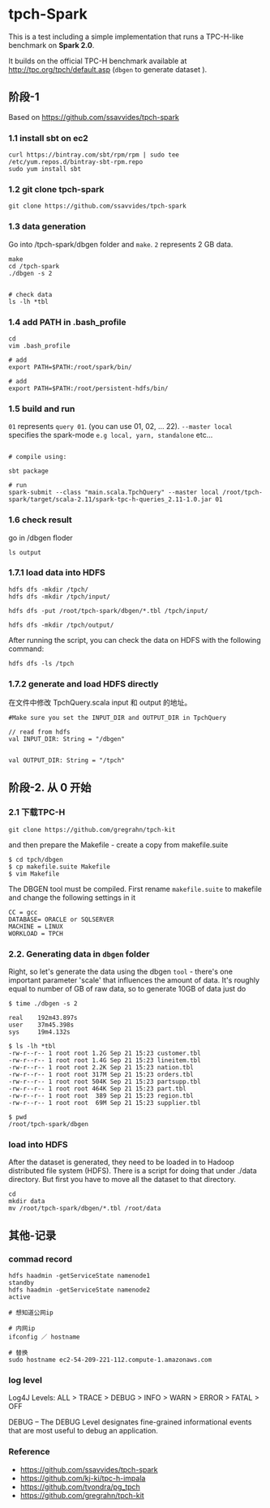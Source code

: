 # tpch-Spark

This is a test including a simple implementation that runs a TPC-H-like benchmark on **Spark 2.0**.

It builds on the official TPC-H benchmark available at http://tpc.org/tpch/default.asp (`dbgen` to generate dataset ).

## 阶段-1
Based on https://github.com/ssavvides/tpch-spark

### 1.1 install sbt on ec2
```
curl https://bintray.com/sbt/rpm/rpm | sudo tee /etc/yum.repos.d/bintray-sbt-rpm.repo
sudo yum install sbt
```

### 1.2 git clone tpch-spark

```
git clone https://github.com/ssavvides/tpch-spark
```

### 1.3 data generation 
Go into /tpch-spark/dbgen folder and `make`. `2` represents 2 GB data.

```
make
cd /tpch-spark
./dbgen -s 2


# check data
ls -lh *tbl
```

### 1.4 add PATH in .bash_profile
```
cd 
vim .bash_profile

# add
export PATH=$PATH:/root/spark/bin/

# add
export PATH=$PATH:/root/persistent-hdfs/bin/

```

### 1.5 build and run 
`01` represents `query 01`. (you can use 01, 02, ... 22). `--master local` specifies the spark-mode `e.g local, yarn, standalone` etc...


```

# compile using:

sbt package

# run 
spark-submit --class "main.scala.TpchQuery" --master local /root/tpch-spark/target/scala-2.11/spark-tpc-h-queries_2.11-1.0.jar 01
```

### 1.6 check result
go in /dbgen floder

```
ls output
```


### 1.7.1 load data into HDFS

```
hdfs dfs -mkdir /tpch/
hdfs dfs -mkdir /tpch/input/

hdfs dfs -put /root/tpch-spark/dbgen/*.tbl /tpch/input/

hdfs dfs -mkdir /tpch/output/
```


After running the script, you can check the data on HDFS with the following command:

```
hdfs dfs -ls /tpch
```

### 1.7.2 generate and load HDFS directly

在文件中修改 TpchQuery.scala input 和 output 的地址。

```
#Make sure you set the INPUT_DIR and OUTPUT_DIR in TpchQuery 

// read from hdfs
val INPUT_DIR: String = "/dbgen"
    
    
val OUTPUT_DIR: String = "/tpch"

```

## 阶段-2. 从 0 开始

### 2.1 下载TPC-H

```
git clone https://github.com/gregrahn/tpch-kit
```

and then prepare the Makefile - create a copy from makefile.suite

```
$ cd tpch/dbgen
$ cp makefile.suite Makefile
$ vim Makefile
```

The DBGEN tool must be compiled. First rename `makefile.suite` to makefile and change the following settings in it

```
CC = gcc
DATABASE= ORACLE or SQLSERVER
MACHINE = LINUX
WORKLOAD = TPCH
```


### 2.2. Generating data in `dbgen` folder
Right, so let's generate the data using the dbgen `tool` - there's one important parameter 'scale' that influences the amount of data. It's roughly equal to number of GB of raw data, so to generate 10GB of data just do

```
$ time ./dbgen -s 2

real    192m43.897s
user    37m45.398s
sys     19m4.132s
```

```
$ ls -lh *tbl
-rw-r--r-- 1 root root 1.2G Sep 21 15:23 customer.tbl
-rw-r--r-- 1 root root 1.4G Sep 21 15:23 lineitem.tbl
-rw-r--r-- 1 root root 2.2K Sep 21 15:23 nation.tbl
-rw-r--r-- 1 root root 317M Sep 21 15:23 orders.tbl
-rw-r--r-- 1 root root 504K Sep 21 15:23 partsupp.tbl
-rw-r--r-- 1 root root 464K Sep 21 15:23 part.tbl
-rw-r--r-- 1 root root  389 Sep 21 15:23 region.tbl
-rw-r--r-- 1 root root  69M Sep 21 15:23 supplier.tbl

$ pwd
/root/tpch-spark/dbgen
```


###  load into HDFS
After the dataset is generated, they need to be loaded in to Hadoop distributed file system (HDFS).
There is a script for doing that under ./data directory. But first you have to move all the dataset to that directory.

```
cd 
mkdir data
mv /root/tpch-spark/dbgen/*.tbl /root/data   
```


## 其他-记录

### commad record

```
hdfs haadmin -getServiceState namenode1
standby
hdfs haadmin -getServiceState namenode2
active

# 想知道公网ip

# 内网ip
ifconfig ／ hostname

# 替换
sudo hostname ec2-54-209-221-112.compute-1.amazonaws.com
```

### log level
Log4J Levels: ALL > TRACE > DEBUG > INFO > WARN > ERROR > FATAL > OFF

DEBUG – The DEBUG Level designates fine-grained informational events that are most useful to debug an application. 

### Reference
- https://github.com/ssavvides/tpch-spark
- https://github.com/kj-ki/tpc-h-impala
- https://github.com/tvondra/pg_tpch
- https://github.com/gregrahn/tpch-kit
